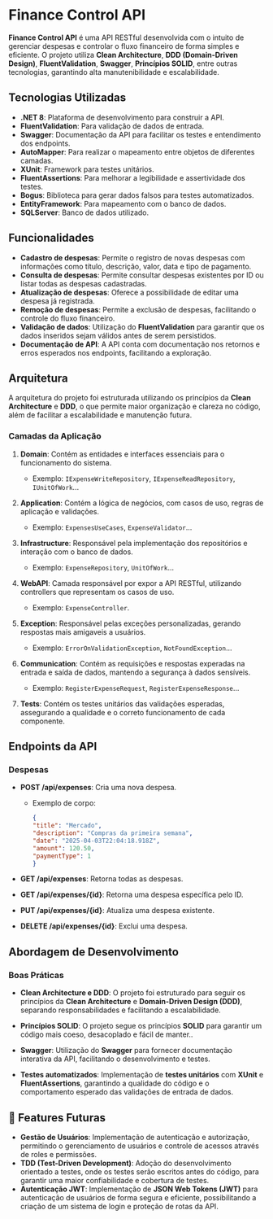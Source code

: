 # Finance Control API

**Finance Control API** é uma API RESTful desenvolvida com o intuito de gerenciar despesas e controlar o fluxo financeiro de forma simples e eficiente. O projeto utiliza **Clean Architecture**, **DDD (Domain-Driven Design)**, **FluentValidation**, **Swagger**, **Princípios SOLID**, entre outras tecnologias, garantindo alta manutenibilidade e escalabilidade.

## Tecnologias Utilizadas

- **.NET 8**: Plataforma de desenvolvimento para construir a API.
- **FluentValidation**: Para validação de dados de entrada.
- **Swagger**: Documentação da API para facilitar os testes e entendimento dos endpoints.
- **AutoMapper**: Para realizar o mapeamento entre objetos de diferentes camadas.
- **XUnit**: Framework para testes unitários.
- **FluentAssertions**: Para melhorar a legibilidade e assertividade dos testes.
- **Bogus**: Biblioteca para gerar dados falsos para testes automatizados.
- **EntityFramework**: Para mapeamento com o banco de dados.
- **SQLServer**: Banco de dados utilizado.

## Funcionalidades

- **Cadastro de despesas**: Permite o registro de novas despesas com informações como título, descrição, valor, data e tipo de pagamento.
- **Consulta de despesas**: Permite consultar despesas existentes por ID ou listar todas as despesas cadastradas.
- **Atualização de despesas**: Oferece a possibilidade de editar uma despesa já registrada.
- **Remoção de despesas**: Permite a exclusão de despesas, facilitando o controle do fluxo financeiro.
- **Validação de dados**: Utilização do **FluentValidation** para garantir que os dados inseridos sejam válidos antes de serem persistidos.
- **Documentação de API**: A API conta com documentação nos retornos e erros esperados nos endpoints, facilitando a exploração.

## Arquitetura

A arquitetura do projeto foi estruturada utilizando os princípios da **Clean Architecture** e **DDD**, o que permite maior organização e clareza no código, além de facilitar a escalabilidade e manutenção futura.

### Camadas da Aplicação

1. **Domain**: Contém as entidades e interfaces essenciais para o funcionamento do sistema.
   - Exemplo: `IExpenseWriteRepository`, `IExpenseReadRepository`, `IUnitOfWork`...
   
2. **Application**: Contém a lógica de negócios, com casos de uso, regras de aplicação e validações.
   - Exemplo: `ExpensesUseCases`, `ExpenseValidator`...

3. **Infrastructure**: Responsável pela implementação dos repositórios e interação com o banco de dados.
   - Exemplo: `ExpenseRepository`, `UnitOfWork`...

4. **WebAPI**: Camada responsável por expor a API RESTful, utilizando controllers que representam os casos de uso.
   - Exemplo: `ExpenseController`.

5. **Exception**: Responsável pelas exceções personalizadas, gerando respostas mais amigaveis a usuários.
   - Exemplo: `ErrorOnValidationException`, `NotFoundException`...

6. **Communication**: Contém as requisições e respostas experadas na entrada e saída de dados, mantendo a segurança à dados sensíveis.
   - Exemplo: `RegisterExpenseRequest`, `RegisterExpenseResponse`...

8. **Tests**: Contém os testes unitários das validações esperadas, assegurando a qualidade e o correto funcionamento de cada componente.

## Endpoints da API

### Despesas

- **POST /api/expenses**: Cria uma nova despesa.
  - Exemplo de corpo:
    ```json
    {
    "title": "Mercado",
    "description": "Compras da primeira semana",
    "date": "2025-04-03T22:04:18.918Z",
    "amount": 120.50,
    "paymentType": 1
    }
    ```

- **GET /api/expenses**: Retorna todas as despesas.

- **GET /api/expenses/{id}**: Retorna uma despesa específica pelo ID.

- **PUT /api/expenses/{id}**: Atualiza uma despesa existente.

- **DELETE /api/expenses/{id}**: Exclui uma despesa.


## Abordagem de Desenvolvimento

### Boas Práticas

- **Clean Architecture e DDD**: O projeto foi estruturado para seguir os princípios da **Clean Architecture** e **Domain-Driven Design (DDD)**, separando responsabilidades e facilitando a escalabilidade.

- **Princípios SOLID**: O projeto segue os princípios **SOLID** para garantir um código mais coeso, desacoplado e fácil de manter..

- **Swagger**: Utilização do **Swagger** para fornecer documentação interativa da API, facilitando o desenvolvimento e testes.

- **Testes automatizados**: Implementação de **testes unitários** com **XUnit** e **FluentAssertions**, garantindo a qualidade do código e o comportamento esperado das validações de entrada de dados.


## 🚀 Features Futuras

- **Gestão de Usuários**: Implementação de autenticação e autorização, permitindo o gerenciamento de usuários e controle de acessos através de roles e permissões.
- **TDD (Test-Driven Development)**: Adoção do desenvolvimento orientado a testes, onde os testes serão escritos antes do código, para garantir uma maior confiabilidade e cobertura de testes.
- **Autenticação JWT**: Implementação de **JSON Web Tokens (JWT)** para autenticação de usuários de forma segura e eficiente, possibilitando a criação de um sistema de login e proteção de rotas da API.

